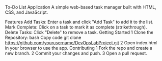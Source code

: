 To-Do List Application
A simple web-based task manager built with HTML, CSS, and JavaScript.

Features
Add Tasks: Enter a task and click "Add Task" to add it to the list.
Mark Complete: Click on a task to mark it as complete (strikethrough).
Delete Tasks: Click "Delete" to remove a task.
Getting Started
1 Clone the Repository:
bash
Copy code
git clone https://github.com/yourusername/DevOpsLabProject.git
2 Open index.html in your browser to use the app.
Contributing
1 Fork the repo and create a new branch.
2 Commit your changes and push.
3 Open a pull request.
